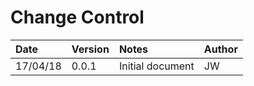 # Change Control

| Date | Version | Notes | Author |
| :--- | :--- | :--- | :--- |
| 17/04/18 | 0.0.1 | Initial document | JW |

